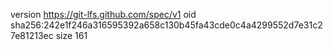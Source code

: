 version https://git-lfs.github.com/spec/v1
oid sha256:242e1f246a316595392a658c130b45fa43cde0c4a4299552d7e31c27e81213ec
size 161
